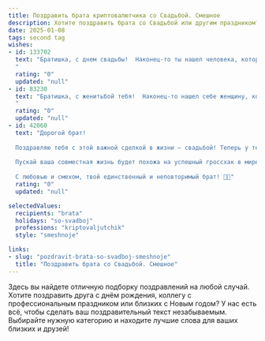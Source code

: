 ```yaml
---
title: Поздравить брата криптовалютчика со Свадьбой. Смешное
description: Хотите поздравить брата со Свадьбой или другим праздником? Наш ИИ создаст незабываемое поздравление, а вы обязательно выделитесь среди других.  
date: 2025-01-08
tags: second tag
wishes:
- id: 133702
  text: "Братишка, с днем свадьбы!  Наконец-то ты нашел человека, который терпит твои рассказы о майнинге и не пугается, когда ты говоришь о «бычьем рынке»!  Желаю вам семейного счастья, крепкой крипто-валюты вашей любви и чтобы ваш бюджет никогда не краснел, как биткоин в 2017-м!  Горько!
  "
  rating: "0"
  updated: "null"
- id: 83230
  text: "Братишка, с женитьбой тебя!  Наконец-то нашел себе женщину, которая терпит твои рассказы о крипте и не требует продавать биткоины ради новой шубы!  Желаю вам семейного счастья, крепкой валюты в кошельке (и не только криптовалюты!) и чтобы семейный бюджет рос быстрее, чем курс биткоина в лучшие времена!  Горько!
  "
  rating: "0"
  updated: "null"
- id: 42060
  text: "Дорогой брат!
  
  Поздравляю тебя с этой важной сделкой в жизни — свадьбой! Теперь у тебя в портфеле не только криптовалюты, но и настоящая инвестиция на долгие годы вперед. Надеюсь, твоя новая \"долларовая жена\" не даст тебе \"лунных\" ожиданий и обойдет все \"падения\" без \"сливов\"!
  
  Пускай ваша совместная жизнь будет похожа на успешный гроссхак в мире крипты: взлеты, радости и постоянное обновление! Помни, что ''держать до последнего'' здесь не сработает — мягко уговаривай и всегда будьте в профите друг для друга!
  
  С любовью и смехом, твой единственный и неповторимый брат! 🎉💍"
  rating: "0"
  updated: "null"

selectedValues:
  recipients: "brata"
  holidays: "so-svadboj"
  professions: "kriptovaljutchik"
  style: "smeshnoje"

links:
- slug: "pozdravit-brata-so-svadboj-smeshnoje"
  title: "Поздравить брата со Свадьбой. Смешное"
---
```


Здесь вы найдете отличную подборку поздравлений на любой случай.
Хотите поздравить друга с днём рождения, коллегу с профессиональным праздником или близких с Новым годом? У нас есть всё, чтобы сделать ваш поздравительный текст незабываемым. Выбирайте нужную категорию и находите лучшие слова для ваших близких и друзей!
